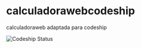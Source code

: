 calculadorawebcodeship
======================

calculadoraweb adaptada para codeship

![Codeship Status](https://www.codeship.io/projects/a4e8c7c0-c8f8-0131-565c-0aa441330e83/status)
